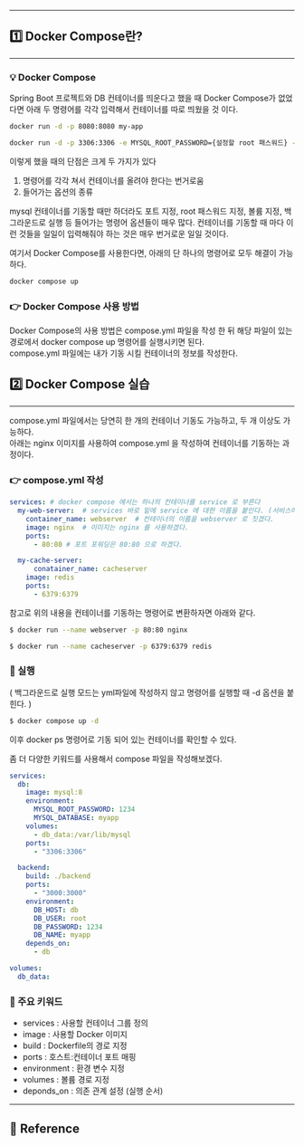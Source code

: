   
  
---  
  
## 1️⃣ Docker Compose란?  
---  
### 💡 Docker Compose  
  
  
Spring Boot 프로젝트와 DB 컨테이너를 띄운다고 했을 때 Docker Compose가 없었다면 아래 두 명령어를 각각 입력해서 컨테이너를 따로 띄웠을 것 이다.  
```bash  
docker run -d -p 8080:8080 my-app  
```  
```bash  
docker run -d -p 3306:3306 -e MYSQL_ROOT_PASSWORD={설정할 root 패스워드} -v {사용할 볼륨}:/var/lib/mysql mysql  
```  
  
이렇게 했을 때의 단점은 크게 두 가지가 있다  
1. 명령어를 각각 쳐서 컨테이너를 올려야 한다는 번거로움  
1. 들어가는 옵션의 종류  
  
mysql 컨테이너를 기동할 때만 하더라도 포트 지정, root 패스워드 지정, 볼륨 지정, 백그라운드로 실행 등 들어가는 명령어 옵션들이 매우 많다. 컨테이너를 기동할 때 마다 이런 것들을 일일이 입력해줘야 하는 것은 매우 번거로운 일일 것이다.  
  
여기서 Docker Compose를 사용한다면, 아래의 단 하나의 명령어로 모두 해결이 가능하다.  
```bash  
docker compose up  
```  
  
### 👉 Docker Compose 사용 방법  
Docker Compose의 사용 방법은 compose.yml 파일을 작성 한 뒤 해당 파일이 있는 경로에서 docker compose up 명령어를 실행시키면 된다.  
compose.yml 파일에는 내가 기동 시킬 컨테이너의 정보를 작성한다.  
  
## 2️⃣ Docker Compose 실습  
---  
compose.yml 파일에서는 당연히 한 개의 컨테이너 기동도 가능하고, 두 개 이상도 가능하다.  
아래는 nginx 이미지를 사용하여 compose.yml 을 작성하여 컨테이너를 기동하는 과정이다.  
### 👉 compose.yml 작성  
```yaml  
services: # docker compose 에서는 하나의 컨테이너를 service 로 부른다
  my-web-server:  # services 바로 밑에 service 에 대한 이름을 붙인다. (서비스에 대한 이름은 아무렇게 지어도 된다.)
    container_name: webserver  # 컨테이너의 이름을 webserver 로 짓겠다.
    image: nginx  # 이미지는 nginx 를 사용하겠다.
    ports:
      - 80:80 # 포트 포워딩은 80:80 으로 하겠다.

  my-cache-server:
	  conatainer_name: cacheserver
    image: redis
    ports:
      - 6379:6379  
```  
  
참고로 위의 내용을 컨테이너를 기동하는 명령어로 변환하자면 아래와 같다.  
```bash  
$ docker run --name webserver -p 80:80 nginx  
```  
```bash  
$ docker run --name cacheserver -p 6379:6379 redis  
```  
  
### 👀 실행  
( 백그라운드로 실행 모드는 yml파일에 작성하지 않고 명령어를 실행할 때 -d 옵션을 붙힌다. )  
```bash  
$ docker compose up -d  
```  
  
이후 docker ps 명령어로 기동 되어 있는 컨테이너를 확인할 수 있다.  
  
좀 더 다양한 키워드를  사용해서 compose 파일을 작성해보겠다.  
```yaml  
services:
  db:
    image: mysql:8
    environment:
      MYSQL_ROOT_PASSWORD: 1234
      MYSQL_DATABASE: myapp
    volumes:
      - db_data:/var/lib/mysql
    ports:
      - "3306:3306"

  backend:
    build: ./backend
    ports:
      - "3000:3000"
    environment:
      DB_HOST: db
      DB_USER: root
      DB_PASSWORD: 1234
      DB_NAME: myapp
    depends_on:
      - db

volumes:
  db_data:  
```  
  
### 🔑 주요 키워드  
* services : 사용할 컨테이너 그룹 정의  
* image : 사용할 Docker 이미지  
* build : Dockerfile의 경로 지정  
* ports : 호스트:컨테이너 포트 매핑  
* environment : 환경 변수 지정  
* volumes : 볼륨 경로 지정  
* deponds_on : 의존 관계 설정 (실행 순서)  
  
---  
## 📌 Reference  
  
